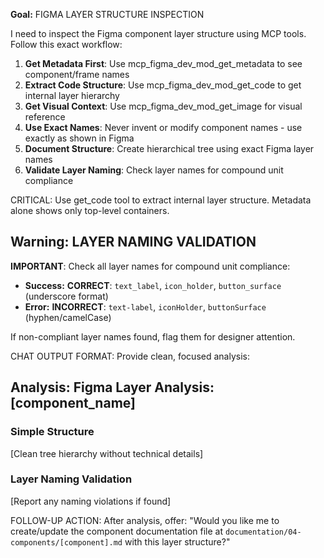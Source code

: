 **Goal:** FIGMA LAYER STRUCTURE INSPECTION

I need to inspect the Figma component layer structure using MCP tools. Follow this exact workflow:

1. **Get Metadata First**: Use mcp_figma_dev_mod_get_metadata to see component/frame names
2. **Extract Code Structure**: Use mcp_figma_dev_mod_get_code to get internal layer hierarchy  
3. **Get Visual Context**: Use mcp_figma_dev_mod_get_image for visual reference
4. **Use Exact Names**: Never invent or modify component names - use exactly as shown in Figma
5. **Document Structure**: Create hierarchical tree using exact Figma layer names
6. **Validate Layer Naming**: Check layer names for compound unit compliance

CRITICAL: Use get_code tool to extract internal layer structure. Metadata alone shows only top-level containers.

## **Warning:** LAYER NAMING VALIDATION

**IMPORTANT**: Check all layer names for compound unit compliance:
- **Success:** **CORRECT**: `text_label`, `icon_holder`, `button_surface` (underscore format)
- **Error:** **INCORRECT**: `text-label`, `iconHolder`, `buttonSurface` (hyphen/camelCase)

If non-compliant layer names found, flag them for designer attention.

CHAT OUTPUT FORMAT: Provide clean, focused analysis:

## **Analysis:** Figma Layer Analysis: [component_name]

### Simple Structure
[Clean tree hierarchy without technical details]

### Layer Naming Validation
[Report any naming violations if found]

FOLLOW-UP ACTION: After analysis, offer:
"Would you like me to create/update the component documentation file at `documentation/04-components/[component].md` with this layer structure?"
